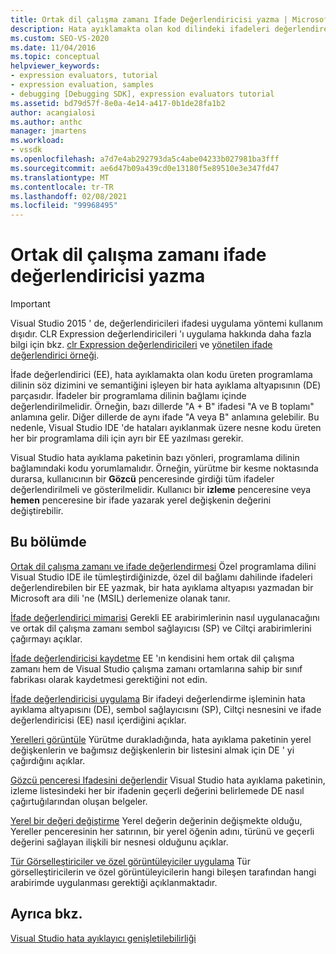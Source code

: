 ```yaml
---
title: Ortak dil çalışma zamanı Ifade Değerlendiricisi yazma | Microsoft Docs
description: Hata ayıklamakta olan kod dilindeki ifadeleri değerlendiren ortak dil çalışma zamanı için bir ifade değerlendiricisi yazma hakkında bilgi edinin.
ms.custom: SEO-VS-2020
ms.date: 11/04/2016
ms.topic: conceptual
helpviewer_keywords:
- expression evaluators, tutorial
- expression evaluation, samples
- debugging [Debugging SDK], expression evaluators tutorial
ms.assetid: bd79d57f-8e0a-4e14-a417-0b1de28fa1b2
author: acangialosi
ms.author: anthc
manager: jmartens
ms.workload:
- vssdk
ms.openlocfilehash: a7d7e4ab292793da5c4abe04233b027981ba3fff
ms.sourcegitcommit: ae6d47b09a439cd0e13180f5e89510e3e347fd47
ms.translationtype: MT
ms.contentlocale: tr-TR
ms.lasthandoff: 02/08/2021
ms.locfileid: "99968495"
---
```

# <a name="writing-a-common-language-runtime-expression-evaluator"></a>Ortak dil çalışma zamanı ifade değerlendiricisi yazma
> [!IMPORTANT]
> Visual Studio 2015 ' de, değerlendiricileri ifadesi uygulama yöntemi kullanım dışıdır. CLR Expression değerlendiricileri 'ı uygulama hakkında daha fazla bilgi için bkz. [clr Expression değerlendiricileri](https://github.com/Microsoft/ConcordExtensibilitySamples/wiki/CLR-Expression-Evaluators) ve [yönetilen ifade değerlendirici örneği](https://github.com/Microsoft/ConcordExtensibilitySamples/wiki/Managed-Expression-Evaluator-Sample).

 İfade değerlendirici (EE), hata ayıklamakta olan kodu üreten programlama dilinin söz dizimini ve semantiğini işleyen bir hata ayıklama altyapısının (DE) parçasıdır. İfadeler bir programlama dilinin bağlamı içinde değerlendirilmelidir. Örneğin, bazı dillerde "A + B" ifadesi "A ve B toplamı" anlamına gelir. Diğer dillerde de aynı ifade "A veya B" anlamına gelebilir. Bu nedenle, Visual Studio IDE 'de hataları ayıklanmak üzere nesne kodu üreten her bir programlama dili için ayrı bir EE yazılması gerekir.

 Visual Studio hata ayıklama paketinin bazı yönleri, programlama dilinin bağlamındaki kodu yorumlamalıdır. Örneğin, yürütme bir kesme noktasında durarsa, kullanıcının bir **Gözcü** penceresinde girdiği tüm ifadeler değerlendirilmeli ve gösterilmelidir. Kullanıcı bir **izleme** penceresine veya **hemen** penceresine bir ifade yazarak yerel değişkenin değerini değiştirebilir.

## <a name="in-this-section"></a>Bu bölümde
 [Ortak dil çalışma zamanı ve ifade değerlendirmesi](../../extensibility/debugger/common-language-runtime-and-expression-evaluation.md) Özel programlama dilini Visual Studio IDE ile tümleştirdiğinizde, özel dil bağlamı dahilinde ifadeleri değerlendirebilen bir EE yazmak, bir hata ayıklama altyapısı yazmadan bir Microsoft ara dili 'ne (MSIL) derlemenize olanak tanır.

 [İfade değerlendirici mimarisi](../../extensibility/debugger/expression-evaluator-architecture.md) Gerekli EE arabirimlerinin nasıl uygulanacağını ve ortak dil çalışma zamanı sembol sağlayıcısı (SP) ve Ciltçi arabirimlerini çağırmayı açıklar.

 [İfade değerlendiricisi kaydetme](../../extensibility/debugger/registering-an-expression-evaluator.md) EE 'ın kendisini hem ortak dil çalışma zamanı hem de Visual Studio çalışma zamanı ortamlarına sahip bir sınıf fabrikası olarak kaydetmesi gerektiğini not edin.

 [İfade değerlendiricisi uygulama](../../extensibility/debugger/implementing-an-expression-evaluator.md) Bir ifadeyi değerlendirme işleminin hata ayıklama altyapısını (DE), sembol sağlayıcısını (SP), Ciltçi nesnesini ve ifade değerlendiricisi (EE) nasıl içerdiğini açıklar.

 [Yerelleri görüntüle](../../extensibility/debugger/displaying-locals.md) Yürütme durakladığında, hata ayıklama paketinin yerel değişkenlerin ve bağımsız değişkenlerin bir listesini almak için DE ' yi çağırdığını açıklar.

 [Gözcü penceresi Ifadesini değerlendir](../../extensibility/debugger/evaluating-a-watch-window-expression.md) Visual Studio hata ayıklama paketinin, izleme listesindeki her bir ifadenin geçerli değerini belirlemede DE nasıl çağırtuğılarından oluşan belgeler.

 [Yerel bir değeri değiştirme](../../extensibility/debugger/changing-the-value-of-a-local.md) Yerel değerin değerinin değişmekte olduğu, Yereller penceresinin her satırının, bir yerel öğenin adını, türünü ve geçerli değerini sağlayan ilişkili bir nesnesi olduğunu açıklar.

 [Tür Görselleştiriciler ve özel görüntüleyiciler uygulama](../../extensibility/debugger/implementing-type-visualizers-and-custom-viewers.md) Tür görselleştiricilerin ve özel görüntüleyicilerin hangi bileşen tarafından hangi arabirimde uygulanması gerektiği açıklanmaktadır.

## <a name="see-also"></a>Ayrıca bkz.
 [Visual Studio hata ayıklayıcı genişletilebilirliği](../../extensibility/debugger/visual-studio-debugger-extensibility.md)
